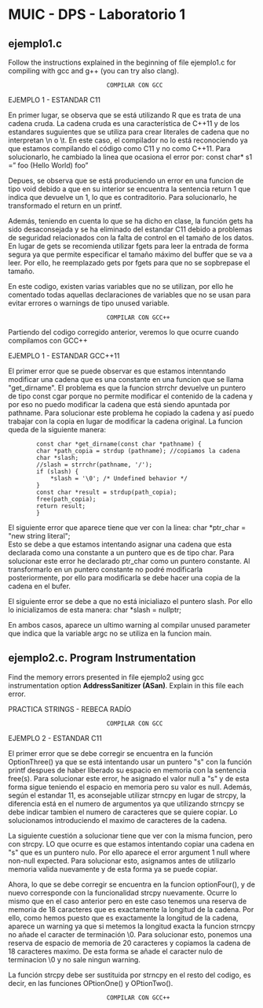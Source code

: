 # MUIC - DPS - Laboratorio 1

## ejemplo1.c

Follow the instructions explained in the beginning of file ejemplo1.c for compiling with gcc and g++ (you can try also clang). 

								COMPILAR CON GCC
EJEMPLO 1 - ESTANDAR C11

En primer lugar, se observa que se está utilizando R que es trata de una cadena cruda. La cadena cruda es una característica de C++11 y de los estandares suguientes que se utiliza para crear literales de cadena que no interpretan \n o \t. 
En este caso, el compilador no lo está reconociendo ya que estamos compilando el código como C11 y no como C++11. Para solucionarlo, he cambiado la linea que ocasiona el error por: const char* s1 =” foo (Hello World) foo”

Depues, se observa que se está produciendo un error en una funcion de tipo void debido a que en su interior se encuentra la sentencia return 1 que indica que devuelve un 1, lo que es contraditorio. Para solucionarlo, he transformado el return en un printf. 

Además, teniendo en cuenta lo que se ha dicho en clase, la función gets ha sido desaconsejada y se ha eliminado del estandar C11 debido a problemas de seguridad relacionados con la falta de control en el tamaño de los datos. En lugar de gets se recomienda utilizar fgets para leer la entrada de forma segura ya que permite especificar el tamaño máximo del buffer que se va a leer. Por ello, he reemplazado gets por fgets para que no se sopbrepase el tamaño. 

En este codigo, existen varias variables que no se utilizan, por ello he comentado todas aquellas declaraciones de variables que no se usan para evitar errores o warnings de tipo unused variable. 

								COMPILAR CON GCC++ 

Partiendo del codigo corregido anterior, veremos lo que ocurre cuando compilamos con GCC++
						
EJEMPLO 1 - ESTANDAR GCC++11

El primer error que se puede observar es que estamos intenntando modificar una cadena que es una constante en una funcion que se llama "get_dirname". El problema es que la funcion strrchr devuelve un puntero de tipo const cgar porque no permite modificar el contenido de la cadena y por eso no puedo modificar la cadena que está siendo apuntada por pathname.  Para solucionar este problema he copiado la cadena y así puedo trabajar con la copia en lugar de modificar la cadena original. La funcion queda de la siguiente manera:
 
 			const char *get_dirname(const char *pathname) {
 			char *path_copia = strdup (pathname); //copiamos la cadena 
  			char *slash;
			//slash = strrchr(pathname, '/');
 			if (slash) {
    			*slash = '\0'; /* Undefined behavior */
  			}
  			const char *result = strdup(path_copia);
  			free(path_copia);
  			return result;
			}
 
 El siguiente error que aparece tiene que ver con la linea: 
 							char *ptr_char  = "new string literal";  
Esto se debe a que estamos intentando asignar una cadena que esta declarada como una constante a un puntero que es de tipo char. Para solucionar este error he declarado ptr_char como un puntero constante. 
Al transformarlo en un puntero constante no podré modificarla posteriormente, por ello para modificarla se debe hacer una copia de la cadena en el bufer. 

El siguiente error se debe a que no está inicialiazo el puntero slash. Por ello lo inicializamos de esta manera: char *slash = nullptr;

En ambos casos, aparece un ultimo warning al compilar unused parameter que indica que la variable argc no se utiliza en la funcion main. 


## ejemplo2.c. Program Instrumentation

Find the memory errors presented in file ejemplo2 using gcc instrumentation option **AddressSanitizer (ASan)**.
Explain in this file each error.


PRACTICA STRINGS - REBECA RADÍO 

								COMPILAR CON GCC 



EJEMPLO 2 - ESTANDAR C11

El primer error que se debe corregir se encuentra en la función OptionThree() ya que se está 
intentando usar un puntero "s" con la función printf despues de haber liberado su espacio en memoria con la sentencia free(s). 
Para solucionar este error, he asignado el valor null a "s" y de esta forma sigue teniendo el espacio en memoria pero su valor es null. 
Además, según el estandar 11, es aconsejable utilizar strncpy en lugar de strcpy, la diferencia está en el numero de argumentos ya que utilizando strncpy se debe indicar tambien el numero de caracteres que se quiere copiar. Lo solucionamos introduciendo el maximo de caracteres de la cadena. 

La siguiente cuestión a solucionar tiene que ver con la misma funcion, pero con strcpy. LO que ocurre es que estamos intentando copiar una cadena en "s" que es un puntero nulo. Por ello aparece el error argument 1 null where non-null expected. 
Para solucionar esto, asignamos antes de utilizarlo memoria valida nuevamente y de esta forma ya se puede copiar. 


Ahora, lo que se debe corregir se encuentra en la funcion optionFour(), y de nuevo corresponde con la funcionalidad strcpy nuevamente. Ocurre lo mismo que en el caso anterior pero en este caso tenemos una reserva de memoria de 18 caracteres que es exactamente la longitud de la cadena. 
Por ello, como hemos puesto que es exactamente la longitud de la cadena, aparece un warning ya que si metemos la longitud exacta la funcion strncpy no añade el caracter de terminación \0. Para solucionar esto, ponemos una reserva de espacio de memoria de 20 caracteres y copiamos la cadena de 18 caracteres maximo. De esta forma se añade el caracter nulo de terminacion \0 y no sale ningun warning. 

La función strcpy debe ser sustituida por strncpy en el resto del codigo, es decir, en las funciones OPtionOne() y OPtionTwo(). 

								COMPILAR CON GCC++


								
